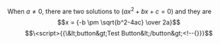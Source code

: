 When $a \ne 0$, there are two solutions to $(ax^2 + bx + c = 0)$ and they are 
$$x = {-b \pm \sqrt{b^2-4ac} \over 2a}$$
$$\<script>{{\&lt;button&gt;Test Button&lt;/button&gt;<!--{}}}$$<br>
